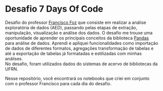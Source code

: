 # Desafio 7 Days Of Code  
Desafio do professor [Francisco Foz](https://www.linkedin.com/in/francisco-tadeu-foz/) que consiste em realizar a análise exploratória de dados (AED), passando pelas etapas de extração, manipulação, visualização e análise dos dados.
O desafio me trouxe uma oportunidade de aprender os principais conceitos da biblioteca [Pandas](https://pandas.pydata.org/) para análise de dados. Aprendi e apliquei funcionalidades como importação de dados de diferentes formatos, agregações transformação de tabelas e até a exportação de tabelas já formatadas e estilizadas com minhas análises.  
No desafio, foram utilizados dados do sistemas de acervo de bibliotecas da UFRN.  

Nesse repositório, você encontrará os notebooks que criei em conjunto com o professor Francisco para cada dia do desafio.
